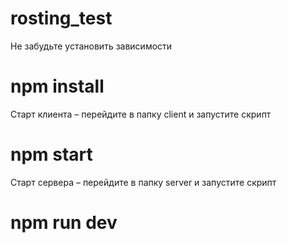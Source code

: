 # rosting_test
Не забудьте установить зависимости 
# npm install
Старт клиента – перейдите в папку client и запустите скрипт 
# npm start
Старт сервера – перейдите в папку server и запустите скрипт 
# npm run dev
